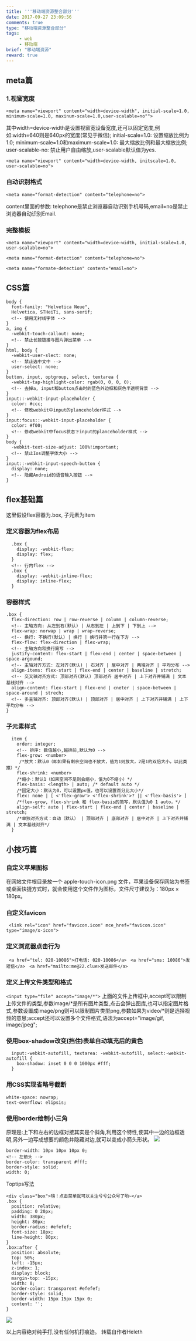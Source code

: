 ```yaml
---
title: '''移动端资源整合部分'''
date: 2017-09-27 23:09:56
comments: true
type: "移动端资源整合部分"
tags:
     - web
     - 移动端
brief: "移动端资源"
reward: true
---
```


##  meta篇
  ### 1.视窗宽度
  ```<meta name="viewport" content="width=device-width", initial-scale=1.0, minimum-scale=1.0, maxinum-scale=1.0,user-scalable=no"">```

  <!--more-->
 <!--more-->
  其中width=device-width是设置视窗宽设备宽度,还可以固定宽度,例如:width=640则是640px的宽度(常见于微信);
  initial-scale=1.0: 设置缩放比例为1.0;
  minimum-scale=1.0和maximum-scale=1.0: 最大缩放比例和最大缩放比例;
  user-scalable-no: 禁止用户自由缩放,user-scalable默认值为yes.

  ```<meta name="viewport" content="width=device-width, initscale=1.0, user-scalable=no">```

  ### 自动识别格式
  ```<meta name="format-detection" content="telephone=no">```

  content里面的参数: telephone是禁止浏览器自动识别手机号码,email=no是禁止浏览器自动识别Email.

  ### 完整模板
  ```<meta name="viewport" content="width=device-width, initial-scale=1.0, user-scalable=no">```

  ```<meta name="format-detection" content="telephone=no">```
  
  ```<meta name="formate-detection" content="email=no">```

## CSS篇
```
body {
  font-family: "Helvetica Neue",
  Helvetica, STHeiTi, sans-serif;
  <!-- 使用无衬线字体 -->
}
a, img {
  -webkit-touch-callout: none;
  <!-- 禁止长按链接与图片弹出菜单 -->
}
html, body {
  -webkit-user-slect: none;
  <!-- 禁止选中文中 -->
  user-select: none;
}
button, input, optgroup, select, textarea {
  -webkit-tap-highlight-color: rgab(0, 0, 0, 0);
  <!-- 去掉a, input和button点击时的蓝色外边框和灰色半透明背景 -->
}
input::-webkit-input-placeholder {
  color: #ccc;
  <!-- 修改webkit中input的planceholder样式 -->  
}
input:focus::-webkit-input-placeholder {
  color: #f00;
  <!-- 修改webkit中focus状态下input的planceholder样式 -->
}
body {
  -webkit-text-size-adjust: 100%!important;
  <!-- 禁止Ios调整字体大小 -->
}
input::-webkit-input-speech-button {
  display: none;
  <!-- 隐藏Android的语音输入按钮 -->
}
```
##  flex基础篇
这里假设flex容器为.box, 子元素为item
### 定义容器为flex布局
  ```
    .box {
      display: -webkit-flex; 
      display: flex;
    }
    <!-- 行内flex -->
    .box {
      display: -webkit-inline-flex;
      display: inline-flex;
    }
  ```
### 容器样式
  ```
  .box {
    flex-direction: row | row-reverse | column | column-reverse;
    <!-- 主轴方向: 从左到右(默认) | 从右到左 | 上到下 | 下到上 -->
    flex-wrap: norwap | wrap | wrap-reverse;
    <!-- 换行: 不换行(默认) | 换行 | 换行并第一行在下方 -->
    flex-flow: flex-direction | flex-wrap;
    <!-- 主轴方向和换行简写 -->
    justify-content: flex-start | flex-end | center | space-between | space-argound;
    <!-- 主轴对齐方式: 左对齐(默认) | 右对齐 | 居中对齐 | 两端对齐 | 平均分布 -->
    align-items: flex-start | flex-end | center | baseline | stretch;
    <!-- 交叉轴对齐方式: 顶部对齐(默认) 顶部对齐 居中对齐 | 上下对齐并铺满 | 文本基线对齐 -->
    align-content: flex-start | flex-end | cneter | space-between | space-around | strech;
    <!-- 多主轴对齐: 顶部对齐(默认) | 顶部对齐 | 居中对齐 | 上下对齐并铺满 | 上下平均分布 -->
  }
  ```  
### 子元素样式
  ```
    item {
      order: integer;
      <!-- 排序: 数值越小,越排前,默认为0 -->
      flex-grow: <number>
       /*放大：默认0（即如果有剩余空间也不放大，值为1则放大，2是1的双倍大小，以此类推）*/
      flex-shrink: <number>
      /*缩小：默认1（如果空间不足则会缩小，值为0不缩小）*/
      flex-basis: <length> | auto; /* default auto */
      /*固定大小：默认为0，可以设置px值，也可以设置百分比大小*/
      flex: none | [ <'flex-grow'> <'flex-shrink'>? || <'flex-basis'> ]
      /*flex-grow, flex-shrink 和 flex-basis的简写，默认值为0 1 auto，*/
      align-self: auto | flex-start | flex-end | center | baseline | stretch;
      /*单独对齐方式：自动（默认） | 顶部对齐 | 底部对齐 | 居中对齐 | 上下对齐并铺满 | 文本基线对齐*/
    }
  ```
## 小技巧篇
### 自定义苹果图标
在网站文件根目录放一个 apple-touch-icon.png 文件，苹果设备保存网站为书签或桌面快捷方式时，就会使用这个文件作为图标，文件尺寸建议为：180px × 180px。
### 自定义favicon
``` <link rel="icon" href="favicon.icon" mce_href="favicon.icon" type="image/x-icon">```
### 定义浏览器点击行为
``` <a href="tel: 020-10086">打电话: 020-10086</a>```
``` <a href="sms: 10086">发短信</a>```
``` <a href="mailto:me@22.clue>发送邮件</a>```
### 定义上传文件类型和格式
```<input type="file" accept="image/*">```
上面的文件上传框中,accept可以限制上传文件的类型,参数image/*是所有图片类型,点击会弹出图库,也可以指定图片格式,参数设置成image/png则可以限制图片类型png,参数如果为video/*则是选择视频的意思;accept还可以设置多个文件格式,语法为accept="image/gif, image/jpeg";
### 使用box-shadow改变(挡住)表单自动填充后的黄色
```
  input:-webkit-autofill, textarea: -webkit-autofill, select:-webkit-autofill {
    box-shadow: inset 0 0 0 1000px #fff;
  }
```  
### 用CSS实现省略号截断
```
white-space: nowrap;
text-overflow: elipsis;
```
### 使用border绘制小三角
原理是:上下和左右的边框对接其实是个斜角,利用这个特性,使其中一边的边框透明,另外一边写成想要的颜色并隐藏对边,就可以变成小箭头形状。
![](https://segmentfault.com/img/remote/1460000004845430)

```
border-width: 10px 10px 10px 0;
<!-- 左箭头 -->
border-color: transparent #fff;
border-style: solid;
width: 0; 
```
Toptips写法

```
<div class="box">嗨！点击菜单就可以关注兮兮公众号了哟~</a>
.box {
  position: relative;
  padding: 0 20px;
  width: 380px;
  height: 80px;
  border-radius: #efefef;
  font-size: 18px;
  line-height: 80px;
}
.box:after {
  position: absolute;
  top: 50%;
  left: -15px;
  z-index: 1;
  display: block;
  margin-top: -15px;
  width: 0;
  border-color: transparent #efefef;
  border-style: solid;
  border-width: 15px 15px 15px 0;
  content: '';
}
```
![](https://segmentfault.com/img/remote/1460000004845432)

以上内容绝对纯手打,没有任何机打痕迹。
转载自作者Heleth




